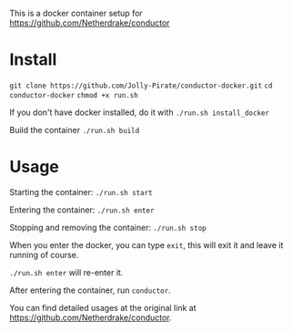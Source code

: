 This is a docker container setup for https://github.com/Netherdrake/conductor
  
# Install
`git clone https://github.com/Jolly-Pirate/conductor-docker.git`
`cd conductor-docker`
`chmod +x run.sh`

If you don't have docker installed, do it with
`./run.sh install_docker`

Build the container
`./run.sh build`


# Usage
Starting the container: `./run.sh start`

Entering the container: `./run.sh enter`

Stopping and removing the container: `./run.sh stop`

When you enter the docker, you can type `exit`, this will exit it and leave it running of course.

`./run.sh enter` will re-enter it.

After entering the container, run `conductor`.

You can find detailed usages at the original link at https://github.com/Netherdrake/conductor.
